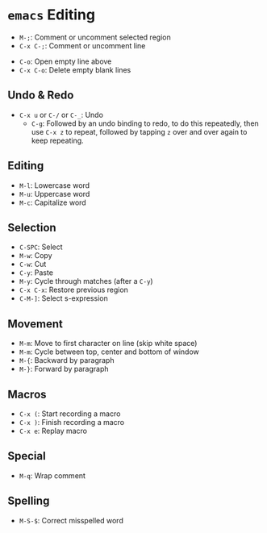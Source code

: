 # `emacs` Editing

* `M-;`: Comment or uncomment selected region
* `C-x C-;`: Comment or uncomment line
- `C-o`: Open empty line above
- `C-x C-o`: Delete empty blank lines

## Undo & Redo

- `C-x u` or `C-/` or `C-_`: Undo
  - `C-g`: Followed by an undo binding to redo, to do this repeatedly, then use `C-x z` to repeat, followed by tapping `z` over and over again to keep repeating.

## Editing

- `M-l`: Lowercase word
- `M-u`: Uppercase word
- `M-c`: Capitalize word

## Selection

- `C-SPC`: Select
- `M-w`: Copy
- `C-w`: Cut
- `C-y`: Paste
- `M-y`: Cycle through matches (after a `C-y`)
- `C-x C-x`: Restore previous region
- `C-M-]`: Select s-expression

## Movement

- `M-m`: Move to first character on line (skip white space)
- `M-m`: Cycle between top, center and bottom of window
- `M-{`: Backward by paragraph
- `M-}`: Forward by paragraph

## Macros

- `C-x (`: Start recording a macro
- `C-x )`: Finish recording a macro
- `C-x e`: Replay macro

## Special

- `M-q`: Wrap comment

## Spelling

- `M-S-$`: Correct misspelled word

